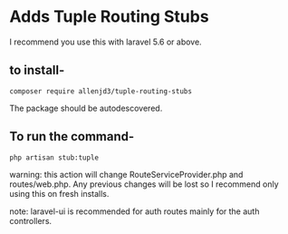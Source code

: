 # Adds Tuple Routing Stubs

I recommend you use this with laravel 5.6 or above.

## to install-

    composer require allenjd3/tuple-routing-stubs

The package should be autodescovered. 

## To run the command-

    php artisan stub:tuple

warning: this action will change RouteServiceProvider.php and routes/web.php. Any previous changes will be lost so I recommend only using this on fresh installs.

note: laravel-ui is recommended for auth routes mainly for the auth controllers.
